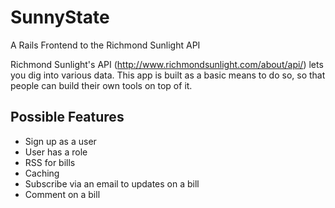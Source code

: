 # SunnyState
A Rails Frontend to the Richmond Sunlight API

Richmond Sunlight's API (http://www.richmondsunlight.com/about/api/) lets you dig into various data. This app is built as a basic means to do so, so that people can build their own tools on top of it.


## Possible Features

* Sign up as a user
* User has a role
* RSS for bills
* Caching
* Subscribe via an email to updates on a bill
* Comment on a bill